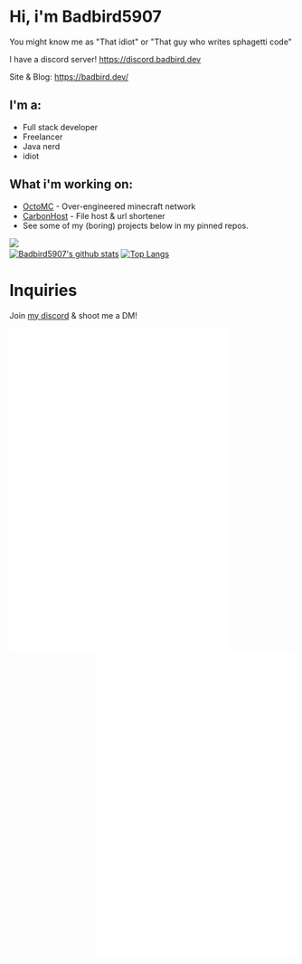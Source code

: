 # Hi, i'm Badbird5907
You might know me as "That idiot" or "That guy who writes sphagetti code"

I have a discord server! https://discord.badbird.dev

Site & Blog: https://badbird.dev/

## I'm a:
 - Full stack developer
 - Freelancer
 - Java nerd
 - idiot

## What i'm working on:
 - [OctoMC](https://github.com/OctoPvP/) - Over-engineered minecraft network
 - [CarbonHost](https://carbonhost.cloud) - File host & url shortener
 - See some of my (boring) projects below in my pinned repos.

![](https://komarev.com/ghpvc/?username=Badbird5907) <br />
[![Badbird5907's github stats](https://github-readme-stats-vyhs.vercel.app/api?username=Badbird5907&theme=radical&count_private=true)](https://github.com/anuraghazra/github-readme-stats)
[![Top Langs](https://github-readme-stats-vyhs.vercel.app/api/top-langs/?username=Badbird5907&layout=compact&theme=radical&hide=html,css&exclude_repo=AetheriaDiscord,mcp_1.12.2)](https://github.com/anuraghazra/github-readme-stats)

# Inquiries
Join [my discord](https://discord.badbird.dev/) & shoot me a DM!

[<img align="left" width="390" src="https://raw.githubusercontent.com/Badbird5907/Badbird5907/master/github-metrics.svg">](#)
[<img align="right" width="350" src="https://raw.githubusercontent.com/Badbird5907/Badbird5907/master/general_2.svg">](#)


